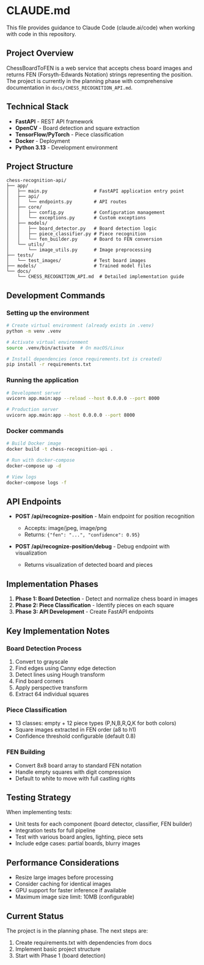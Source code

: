 # CLAUDE.md

This file provides guidance to Claude Code (claude.ai/code) when working with code in this repository.

## Project Overview

ChessBoardToFEN is a web service that accepts chess board images and returns FEN (Forsyth-Edwards Notation) strings representing the position. The project is currently in the planning phase with comprehensive documentation in `docs/CHESS_RECOGNITION_API.md`.

## Technical Stack

- **FastAPI** - REST API framework
- **OpenCV** - Board detection and square extraction
- **TensorFlow/PyTorch** - Piece classification
- **Docker** - Deployment
- **Python 3.13** - Development environment

## Project Structure

```
chess-recognition-api/
├── app/
│   ├── main.py                 # FastAPI application entry point
│   ├── api/
│   │   └── endpoints.py        # API routes
│   ├── core/
│   │   ├── config.py           # Configuration management
│   │   └── exceptions.py       # Custom exceptions
│   ├── models/
│   │   ├── board_detector.py   # Board detection logic
│   │   ├── piece_classifier.py # Piece recognition
│   │   └── fen_builder.py      # Board to FEN conversion
│   └── utils/
│       └── image_utils.py      # Image preprocessing
├── tests/
│   └── test_images/            # Test board images
├── models/                     # Trained model files
└── docs/
    └── CHESS_RECOGNITION_API.md  # Detailed implementation guide
```

## Development Commands

### Setting up the environment
```bash
# Create virtual environment (already exists in .venv)
python -m venv .venv

# Activate virtual environment
source .venv/bin/activate  # On macOS/Linux

# Install dependencies (once requirements.txt is created)
pip install -r requirements.txt
```

### Running the application
```bash
# Development server
uvicorn app.main:app --reload --host 0.0.0.0 --port 8000

# Production server
uvicorn app.main:app --host 0.0.0.0 --port 8000
```

### Docker commands
```bash
# Build Docker image
docker build -t chess-recognition-api .

# Run with docker-compose
docker-compose up -d

# View logs
docker-compose logs -f
```

## API Endpoints

- **POST /api/recognize-position** - Main endpoint for position recognition
  - Accepts: image/jpeg, image/png
  - Returns: `{"fen": "...", "confidence": 0.95}`
  
- **POST /api/recognize-position/debug** - Debug endpoint with visualization
  - Returns visualization of detected board and pieces

## Implementation Phases

1. **Phase 1: Board Detection** - Detect and normalize chess board in images
2. **Phase 2: Piece Classification** - Identify pieces on each square
3. **Phase 3: API Development** - Create FastAPI endpoints

## Key Implementation Notes

### Board Detection Process
1. Convert to grayscale
2. Find edges using Canny edge detection
3. Detect lines using Hough transform
4. Find board corners
5. Apply perspective transform
6. Extract 64 individual squares

### Piece Classification
- 13 classes: empty + 12 piece types (P,N,B,R,Q,K for both colors)
- Square images extracted in FEN order (a8 to h1)
- Confidence threshold configurable (default 0.8)

### FEN Building
- Convert 8x8 board array to standard FEN notation
- Handle empty squares with digit compression
- Default to white to move with full castling rights

## Testing Strategy

When implementing tests:
- Unit tests for each component (board detector, classifier, FEN builder)
- Integration tests for full pipeline
- Test with various board angles, lighting, piece sets
- Include edge cases: partial boards, blurry images

## Performance Considerations

- Resize large images before processing
- Consider caching for identical images
- GPU support for faster inference if available
- Maximum image size limit: 10MB (configurable)

## Current Status

The project is in the planning phase. The next steps are:
1. Create requirements.txt with dependencies from docs
2. Implement basic project structure
3. Start with Phase 1 (board detection)